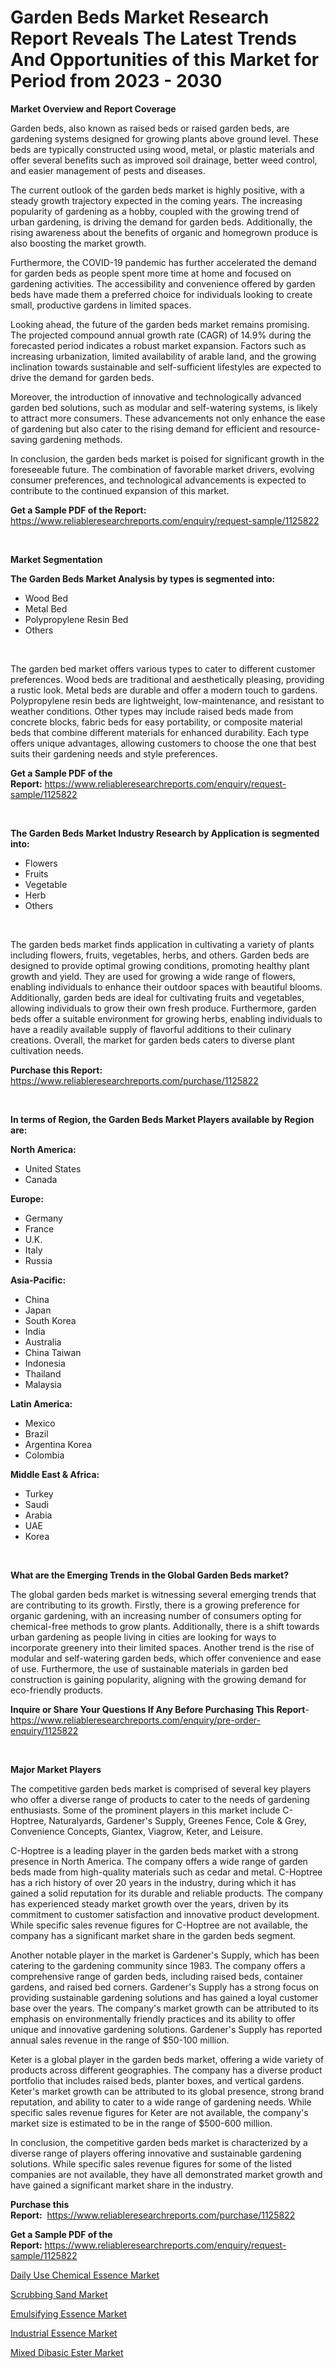 <p><h1>Garden Beds Market Research Report Reveals The Latest Trends And Opportunities of this Market for Period from 2023 - 2030</h1></p><p><strong>Market Overview and Report Coverage</strong></p>
<p><p>Garden beds, also known as raised beds or raised garden beds, are gardening systems designed for growing plants above ground level. These beds are typically constructed using wood, metal, or plastic materials and offer several benefits such as improved soil drainage, better weed control, and easier management of pests and diseases.</p><p>The current outlook of the garden beds market is highly positive, with a steady growth trajectory expected in the coming years. The increasing popularity of gardening as a hobby, coupled with the growing trend of urban gardening, is driving the demand for garden beds. Additionally, the rising awareness about the benefits of organic and homegrown produce is also boosting the market growth.</p><p>Furthermore, the COVID-19 pandemic has further accelerated the demand for garden beds as people spent more time at home and focused on gardening activities. The accessibility and convenience offered by garden beds have made them a preferred choice for individuals looking to create small, productive gardens in limited spaces.</p><p>Looking ahead, the future of the garden beds market remains promising. The projected compound annual growth rate (CAGR) of 14.9% during the forecasted period indicates a robust market expansion. Factors such as increasing urbanization, limited availability of arable land, and the growing inclination towards sustainable and self-sufficient lifestyles are expected to drive the demand for garden beds.</p><p>Moreover, the introduction of innovative and technologically advanced garden bed solutions, such as modular and self-watering systems, is likely to attract more consumers. These advancements not only enhance the ease of gardening but also cater to the rising demand for efficient and resource-saving gardening methods.</p><p>In conclusion, the garden beds market is poised for significant growth in the foreseeable future. The combination of favorable market drivers, evolving consumer preferences, and technological advancements is expected to contribute to the continued expansion of this market.</p></p>
<p><strong>Get a Sample PDF of the Report:</strong> <a href="https://www.reliableresearchreports.com/enquiry/request-sample/1125822">https://www.reliableresearchreports.com/enquiry/request-sample/1125822</a></p>
<p>&nbsp;</p>
<p><strong>Market Segmentation</strong></p>
<p><strong>The Garden Beds Market Analysis by types is segmented into:</strong></p>
<p><ul><li>Wood Bed</li><li>Metal Bed</li><li>Polypropylene Resin Bed</li><li>Others</li></ul></p>
<p>&nbsp;</p>
<p><p>The garden bed market offers various types to cater to different customer preferences. Wood beds are traditional and aesthetically pleasing, providing a rustic look. Metal beds are durable and offer a modern touch to gardens. Polypropylene resin beds are lightweight, low-maintenance, and resistant to weather conditions. Other types may include raised beds made from concrete blocks, fabric beds for easy portability, or composite material beds that combine different materials for enhanced durability. Each type offers unique advantages, allowing customers to choose the one that best suits their gardening needs and style preferences.</p></p>
<p><strong>Get a Sample PDF of the Report:</strong>&nbsp;<a href="https://www.reliableresearchreports.com/enquiry/request-sample/1125822">https://www.reliableresearchreports.com/enquiry/request-sample/1125822</a></p>
<p>&nbsp;</p>
<p><strong>The Garden Beds Market Industry Research by Application is segmented into:</strong></p>
<p><ul><li>Flowers</li><li>Fruits</li><li>Vegetable</li><li>Herb</li><li>Others</li></ul></p>
<p>&nbsp;</p>
<p><p>The garden beds market finds application in cultivating a variety of plants including flowers, fruits, vegetables, herbs, and others. Garden beds are designed to provide optimal growing conditions, promoting healthy plant growth and yield. They are used for growing a wide range of flowers, enabling individuals to enhance their outdoor spaces with beautiful blooms. Additionally, garden beds are ideal for cultivating fruits and vegetables, allowing individuals to grow their own fresh produce. Furthermore, garden beds offer a suitable environment for growing herbs, enabling individuals to have a readily available supply of flavorful additions to their culinary creations. Overall, the market for garden beds caters to diverse plant cultivation needs.</p></p>
<p><strong>Purchase this Report:</strong>&nbsp; <a href="https://www.reliableresearchreports.com/purchase/1125822">https://www.reliableresearchreports.com/purchase/1125822</a></p>
<p>&nbsp;</p>
<p><strong>In terms of Region, the Garden Beds Market Players available by Region are:</strong></p>
<p>
    <p> <strong> North America: </strong>
        <ul>
            <li>United States</li>
            <li>Canada</li>
        </ul>
        </p> 
    <p> <strong> Europe: </strong>
        <ul>
            <li>Germany</li>
            <li>France</li>
            <li>U.K.</li>
            <li>Italy</li>
            <li>Russia</li>
        </ul>
        </p> 
    <p> <strong> Asia-Pacific: </strong>
        <ul>
            <li>China</li>
            <li>Japan</li>
            <li>South Korea</li>
            <li>India</li>
            <li>Australia</li>
            <li>China Taiwan</li>
            <li>Indonesia</li>
            <li>Thailand</li>
            <li>Malaysia</li>
        </ul>
        </p> 
    <p> <strong> Latin America: </strong>
        <ul>
            <li>Mexico</li>
            <li>Brazil</li>
            <li>Argentina Korea</li>
            <li>Colombia</li>
        </ul>
        </p> 
    <p> <strong> Middle East & Africa: </strong>
        <ul>
            <li>Turkey</li>
            <li>Saudi</li>
            <li>Arabia</li>
            <li>UAE</li>
            <li>Korea</li>
        </ul>
    </p>
    </p>
<p>&nbsp;</p>
<p><strong>What are the Emerging Trends in the Global Garden Beds market?</strong></p>
<p><p>The global garden beds market is witnessing several emerging trends that are contributing to its growth. Firstly, there is a growing preference for organic gardening, with an increasing number of consumers opting for chemical-free methods to grow plants. Additionally, there is a shift towards urban gardening as people living in cities are looking for ways to incorporate greenery into their limited spaces. Another trend is the rise of modular and self-watering garden beds, which offer convenience and ease of use. Furthermore, the use of sustainable materials in garden bed construction is gaining popularity, aligning with the growing demand for eco-friendly products.</p></p>
<p><strong>Inquire or Share Your Questions If Any Before Purchasing This Report</strong>- <a href="https://www.reliableresearchreports.com/enquiry/pre-order-enquiry/1125822">https://www.reliableresearchreports.com/enquiry/pre-order-enquiry/1125822</a></p>
<p>&nbsp;</p>
<p><strong>Major Market Players</strong></p>
<p><p>The competitive garden beds market is comprised of several key players who offer a diverse range of products to cater to the needs of gardening enthusiasts. Some of the prominent players in this market include C-Hoptree, Naturalyards, Gardener's Supply, Greenes Fence, Cole & Grey, Convenience Concepts, Giantex, Viagrow, Keter, and Leisure.</p><p>C-Hoptree is a leading player in the garden beds market with a strong presence in North America. The company offers a wide range of garden beds made from high-quality materials such as cedar and metal. C-Hoptree has a rich history of over 20 years in the industry, during which it has gained a solid reputation for its durable and reliable products. The company has experienced steady market growth over the years, driven by its commitment to customer satisfaction and innovative product development. While specific sales revenue figures for C-Hoptree are not available, the company has a significant market share in the garden beds segment.</p><p>Another notable player in the market is Gardener's Supply, which has been catering to the gardening community since 1983. The company offers a comprehensive range of garden beds, including raised beds, container gardens, and raised bed corners. Gardener's Supply has a strong focus on providing sustainable gardening solutions and has gained a loyal customer base over the years. The company's market growth can be attributed to its emphasis on environmentally friendly practices and its ability to offer unique and innovative gardening solutions. Gardener's Supply has reported annual sales revenue in the range of $50-100 million.</p><p>Keter is a global player in the garden beds market, offering a wide variety of products across different geographies. The company has a diverse product portfolio that includes raised beds, planter boxes, and vertical gardens. Keter's market growth can be attributed to its global presence, strong brand reputation, and ability to cater to a wide range of gardening needs. While specific sales revenue figures for Keter are not available, the company's market size is estimated to be in the range of $500-600 million.</p><p>In conclusion, the competitive garden beds market is characterized by a diverse range of players offering innovative and sustainable gardening solutions. While specific sales revenue figures for some of the listed companies are not available, they have all demonstrated market growth and have gained a significant market share in the industry.</p></p>
<p><strong>Purchase this Report:</strong>&nbsp;&nbsp;<a href="https://www.reliableresearchreports.com/purchase/1125822">https://www.reliableresearchreports.com/purchase/1125822</a></p>
<p></p>
<p><strong>Get a Sample PDF of the Report:</strong>&nbsp;<a href="https://www.reliableresearchreports.com/enquiry/request-sample/1125822">https://www.reliableresearchreports.com/enquiry/request-sample/1125822</a></p>
<p><p><a href="https://medium.com/@blockchainbaron55/daily-use-chemical-essence-market-outlook-industry-overview-and-forecast-2023-to-2030-79253d46d356">Daily Use Chemical Essence Market</a></p><p><a href="https://medium.com/@colinom786578/scrubbing-sand-market-comprehensive-assessment-by-type-application-and-geography-f70d9780460c">Scrubbing Sand Market</a></p><p><a href="https://medium.com/@miningmaster/emulsifying-essence-market-insights-into-market-cagr-market-trends-and-growth-strategies-6624d7a212b7">Emulsifying Essence Market</a></p><p><a href="https://medium.com/@altcoinartist/industrial-essence-market-analysis-and-sze-forecasted-for-period-from-2023-to-2030-0cfdaf1512ec">Industrial Essence Market</a></p><p><a href="https://medium.com/@sandramurphy56/mixed-dibasic-ester-market-size-market-outlook-and-market-forecast-2023-to-2030-5e1aa6ae4d18">Mixed Dibasic Ester Market</a></p></p>